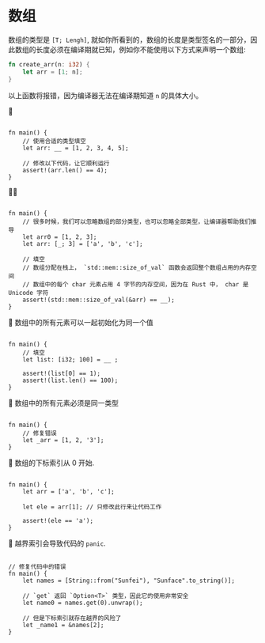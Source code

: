 # 数组
数组的类型是 `[T; Lengh]`, 就如你所看到的，数组的长度是类型签名的一部分，因此数组的长度必须在编译期就已知，例如你不能使用以下方式来声明一个数组:
```rust
fn create_arr(n: i32) {
    let arr = [1; n];
}
```

以上函数将报错，因为编译器无法在编译期知道 `n` 的具体大小。

🌟 
```rust,editable

fn main() {
    // 使用合适的类型填空
    let arr: __ = [1, 2, 3, 4, 5];

    // 修改以下代码，让它顺利运行
    assert!(arr.len() == 4);
}
```

🌟🌟
```rust,editable

fn main() {
    // 很多时候，我们可以忽略数组的部分类型，也可以忽略全部类型，让编译器帮助我们推导
    let arr0 = [1, 2, 3];
    let arr: [_; 3] = ['a', 'b', 'c'];
    
    // 填空
    // 数组分配在栈上， `std::mem::size_of_val` 函数会返回整个数组占用的内存空间
    // 数组中的每个 char 元素占用 4 字节的内存空间，因为在 Rust 中， char 是 Unicode 字符
    assert!(std::mem::size_of_val(&arr) == __);
}
```

🌟 数组中的所有元素可以一起初始化为同一个值
```rust,editable

fn main() {
    // 填空
    let list: [i32; 100] = __ ;

    assert!(list[0] == 1);
    assert!(list.len() == 100);
}
```

🌟 数组中的所有元素必须是同一类型
```rust,editable

fn main() {
    // 修复错误
    let _arr = [1, 2, '3'];
}
```

🌟 数组的下标索引从 0 开始.
```rust,editable

fn main() {
    let arr = ['a', 'b', 'c'];
    
    let ele = arr[1]; // 只修改此行来让代码工作

    assert!(ele == 'a');
}
```

🌟 越界索引会导致代码的 `panic`.
```rust,editable

// 修复代码中的错误
fn main() {
    let names = [String::from("Sunfei"), "Sunface".to_string()];
    
    // `get` 返回 `Option<T>` 类型，因此它的使用非常安全
    let name0 = names.get(0).unwrap();

    // 但是下标索引就存在越界的风险了
    let _name1 = &names[2];
}
```

